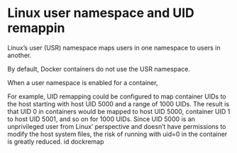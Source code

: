 
# Linux user namespace and UID remappin

Linux’s user (USR) namespace maps users in one namespace to users in another.

By default, Docker containers do not use the USR namespace.

When a user namespace is enabled for a container,

For example, UID remapping could be configured to map container UIDs to the host starting with host UID 5000 and a range of 1000 UIDs. The result is that UID 0 in containers would be mapped to host UID 5000, container UID 1 to host UID 5001, and so on for 1000 UIDs. Since UID 5000 is an unprivileged user from Linux’ perspective and doesn’t have permissions to modify the host system files, the risk of running with uid=0 in the container is greatly reduced.
id dockremap